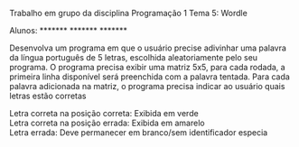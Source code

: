 Trabalho em grupo da disciplina Programação 1
Tema 5: Wordle

Alunos: *******
        *******
        *******

Desenvolva um programa em que o usuário precise adivinhar uma palavra da língua português de 5 letras, escolhida aleatoriamente pelo seu programa. 
O programa precisa exibir uma matriz 5x5, para cada rodada, a primeira linha disponível será preenchida com a palavra tentada. 
Para cada palavra adicionada na matriz, o programa precisa indicar ao usuário quais letras estão corretas

Letra correta na posição correta: Exibida em verde <br>
Letra correta na posição errada: Exibida em amarelo <br>
Letra errada: Deve permanecer em branco/sem identificador especia <br>
